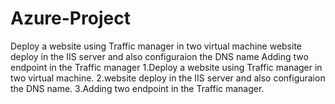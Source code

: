 # Azure-Project
Deploy a website using  Traffic manager in two virtual machine
website deploy in the  IIS server
and also configuraion the DNS name 
Adding two endpoint in the Traffic manager
1.Deploy a website using  Traffic manager in two virtual machine. 
2.website deploy in the  IIS server
and also configuraion the DNS name. 
3.Adding two endpoint in the Traffic manager.
